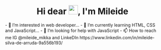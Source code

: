 <h1 align="center">Hi dear <img src="https://raw.githubusercontent.com/kaueMarques/kaueMarques/master/hi.gif" width="30px">, I'm Mileide</h1>
- 👀 I’m interested in web developer...
- 🌱 I’m currently learning HTML, CSS and JavaScript...
- 🤔 I’m looking for help with JavaScript
- 📫 How to reach me IG @mileide_mikka and LinkeDIn https://www.linkedin.com/in/mileide-silva-de-arruda-9a556b193/

<!---
mileide/mileide is a ✨ special ✨ repository because its `README.md` (this file) appears on your GitHub profile.
You can click the Preview link to take a look at your changes.
--->

